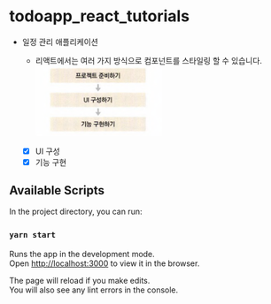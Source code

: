 # todoapp_react_tutorials

- 일정 관리 애플리케이션

  - 리액트에서는 여러 가지 방식으로 컴포넌트를 스타일링 할 수 있습니다.
    <br>
    <img src="./public/todo.png" width="50%" align="center" >
    <br><br>

  - [x] UI 구성
  - [x] 기능 구현

## Available Scripts

In the project directory, you can run:

### `yarn start`

Runs the app in the development mode.\
Open [http://localhost:3000](http://localhost:3000) to view it in the browser.

The page will reload if you make edits.\
You will also see any lint errors in the console.
